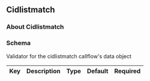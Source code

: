 ## Cidlistmatch

### About Cidlistmatch

### Schema

Validator for the cidlistmatch callflow's data object

Key | Description | Type | Default | Required
--- | ----------- | ---- | ------- | --------
